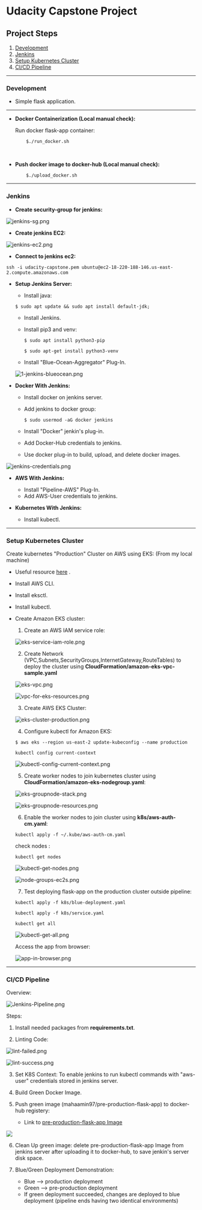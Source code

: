 # Udacity Capstone Project 


## Project Steps

1. [Development](#development)
2. [Jenkins](#jenkins)
3. [Setup Kubernetes Cluster](#setup-kubernetes-cluster)
4. [CI/CD Pipeline](#ci/cd-pipeline)

<hr>

### Development

 - Simple flask application.

<hr>

- **Docker Containerization (Local manual check):**

    Run docker flask-app container:

    ```
        $./run_docker.sh
    ```

<br>

- **Push docker image to docker-hub (Local manual check):**

    ```
        $./upload_docker.sh
    ```
<hr>

### Jenkins

- **Create security-group for jenkins:**

![jenkins-sg.png](screenshots/jenkins-sg.png)

- **Create jenkins EC2:**

![jenkins-ec2.png](screenshots/jenkins-ec2.png)

- **Connect to jenkins ec2:**

```
ssh -i udacity-capstone.pem ubuntu@ec2-18-220-188-146.us-east-2.compute.amazonaws.com
```

- **Setup Jenkins Server:** 

    - Install java:

    ```
    $ sudo apt update && sudo apt install default-jdk;
    ```

    - Install Jenkins.

    - Install pip3 and venv:
        ```
        $ sudo apt install python3-pip
        ```
        ```
        $ sudo apt-get install python3-venv
        ```

    - Install "Blue-Ocean-Aggregator" Plug-In.

    ![1-jenkins-blueocean.png](screenshots/1-jenkins-blueocean.png)


- **Docker With Jenkins:**

    - Install docker on jenkins server.

    - Add jenkins to docker group:
        ```
        $ sudo usermod -aG docker jenkins
        ```

    - Install "Docker" jenkin's plug-in.

    - Add Docker-Hub credentials to jenkins.

    - Use docker plug-in to build, upload, and delete docker images.

![jenkins-credentials.png](screenshots/jenkins-credentials.png)

- **AWS With Jenkins:**

    - Install "Pipeline-AWS" Plug-In.
    - Add AWS-User credentials to jenkins.
    

- **Kubernetes With Jenkins:**

    - Install kubectl.

<hr>

### Setup Kubernetes Cluster

Create kubernetes "Production" Cluster on AWS using EKS: (From my local machine)

- Useful resource [here](https://docs.aws.amazon.com/eks/latest/userguide/getting-started-eksctl.html) .

- Install AWS CLI.
- Install eksctl.
- Install kubectl.
- Create Amazon EKS cluster:
    1. Create an AWS IAM service role:

    ![eks-service-iam-role.png](screenshots/eks-service-iam-role.png)

    2. Create Network (VPC,Subnets,SecurityGroups,InternetGateway,RouteTables) to deploy the cluster using **CloudFormation/amazon-eks-vpc-sample.yaml**

    ![eks-vpc.png](screenshots/eks-vpc.png)

    ![vpc-for-eks-resources.png](screenshots/vpc-for-eks-resources.png)

    3. Create AWS EKS Cluster:

    ![eks-cluster-production.png](screenshots/eks-cluster-production.png)

    4. Configure kubectl for Amazon EKS:

    ```
    $ aws eks --region us-east-2 update-kubeconfig --name production
    ```

    ```
    kubectl config current-context
    ```

    ![kubectl-config-current-context.png](screenshots/kubectl-config-current-context.png)

    5. Create worker nodes to join kubernetes cluster using **CloudFormation/amazon-eks-nodegroup.yaml**:

    ![eks-groupnode-stack.png](screenshots/eks-groupnode-stack.png)

    
    ![eks-groupnode-resources.png](screenshots/eks-groupnode-resources.png)

    6. Enable the worker nodes to join cluster using **k8s/aws-auth-cm.yaml**: 

    ```
    kubectl apply -f ~/.kube/aws-auth-cm.yaml
    ```

    check nodes :

    ```
    kubectl get nodes
    ```

    ![kubectl-get-nodes.png](screenshots/kubectl-get-nodes.png)

    ![node-groups-ec2s.png](screenshots/node-groups-ec2s.png)
    

    7. Test deploying flask-app on the production cluster outside pipeline:

    ```
    kubectl apply -f k8s/blue-deployment.yaml 
    ```

    ```
    kubectl apply -f k8s/service.yaml 
    ```

    ```
    kubectl get all
    ```

    ![kubectl-get-all.png](screenshots/kubectl-get-all.png)

    Access the app from browser:

    ![app-in-browser.png](screenshots/app-in-browser.png)

<hr>

### CI/CD Pipeline

Overview: 

![Jenkins-Pipeline.png](screenshots/Jenkins-Pipeline.png)

Steps:

1. Install needed packages from **requirements.txt**.

2. Linting Code:

![lint-failed.png](screenshots/lint-failed.png)


![lint-success.png](screenshots/lint-success.png)

3. Set K8S Context: To enable jenkins to run kubectl commands with "aws-user" credentials stored in jenkins server.

4. Build Green Docker Image.

5. Push green image (mahaamin97/pre-production-flask-app) to docker-hub registery:

    - Link to [pre-production-flask-app Image](https://hub.docker.com/repository/docker/mahaamin97/pre-production-flask-app/general)

![](screenshots/docker-hub.png)

6. Clean Up green image: delete pre-production-flask-app Image from jenkins server after uploading it to docker-hub, to save jenkin's server disk space.

7. Blue/Green Deployment Demonstration:

    - Blue --> production deployment
    - Green --> pre-production deployment
    - If green deployment succeeded, changes are deployed to blue deployment (pipeline ends having two identical environments)

    


